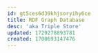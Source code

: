 ```yaml
---
id: gt5ces6d39khjsoryihy6ce
title: RDF Graph Database
desc: 'aka Triple Store'
updated: 1729278893781
created: 1700693147476
---
```

